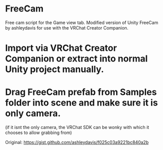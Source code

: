 # FreeCam
Free cam script for the Game view tab. Modified version of Unity FreeCam by ashleydavis for use with the VRChat Creator Companion.

# Import via VRChat Creator Companion or extract into normal Unity project manually.
# Drag FreeCam prefab from Samples folder into scene and make sure it is only camera.
(if it isnt the only camera, the VRChat SDK can be wonky with which it chooses to allow grabbing from)

Original:
https://gist.github.com/ashleydavis/f025c03a9221bc840a2b
